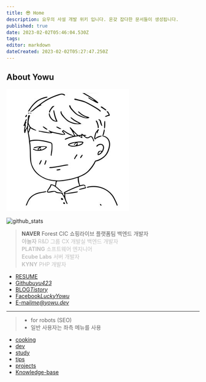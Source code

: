 ```yaml
---
title: 😎 Home 
description: 요우의 사설 개발 위키 입니다. 온갖 잡다한 문서들이 생성됩니다.
published: true
date: 2023-02-02T05:46:04.530Z
tags: 
editor: markdown
dateCreated: 2023-02-02T05:27:47.250Z
---
```


## About Yowu

<p><img class="align-center" alt="yowu-white-trans.png" src="/yowu-white-trans.png"></p>
<p><img class="align-center" alt="github_stats" src="https://github-readme-stats.vercel.app/api?username=uyu423&amp;show_icons=true&amp;count_private=true"></p>
<blockquote>
<p><strong>NAVER</strong> Forest CIC 쇼핑라이브 플랫폼팀 백엔드 개발자<br>
<span style="color:silver;"><strong>야놀자</strong> R&amp;D 그룹 CX 개발실 백엔드 개발자</span><br>
<span style="color:silver;"><strong>PLATING</strong> 소프트웨어 엔지니어</span><br>
<span style="color:silver;"><strong>Ecube Labs</strong> 서버 개발자</span><br>
<span style="color:silver;"><strong>KYNY</strong> PHP 개발자</span></p>
</blockquote>
<ul class="links-list">
<li><a class="is-external-link" href="https://resume.yowu.dev">RESUME</a></li>
<li><a class="is-external-link" href="https://github.com/uyu423">Github<em>uyu423</em></a></li>
<li><a class="is-external-link" href="https://luckyyowu.tistory.com">BLOG<em>Tistory</em></a></li>
<li><a class="is-external-link" href="https://facebook.com/luckyyowu">Facebook<em>LuckyYowu</em></a></li>
<li><a href="mailto:me@yowu.dev">E-mail<em>me@yowu.dev</em></a></li>
</ul>
<hr>
<blockquote>
<ul>
<li>for robots (SEO)</li>
<li>일반 사용자는 좌측 메뉴를 사용</li>
</ul>
</blockquote>
<ul>
<li><a class="is-internal-link is-valid-page" href="/ko/cooking">cooking</a></li>
<li><a class="is-internal-link is-valid-page" href="/ko/dev">dev</a></li>
<li><a class="is-internal-link is-valid-page" href="/ko/study">study</a></li>
<li><a class="is-internal-link is-valid-page" href="/ko/tips">tips</a></li>
<li><a class="is-internal-link is-valid-page" href="/ko/projects">projects</a></li>
<li><a class="is-internal-link is-valid-page" href="/ko/Knowledge-base">Knowledge-base</a></li>
</ul>